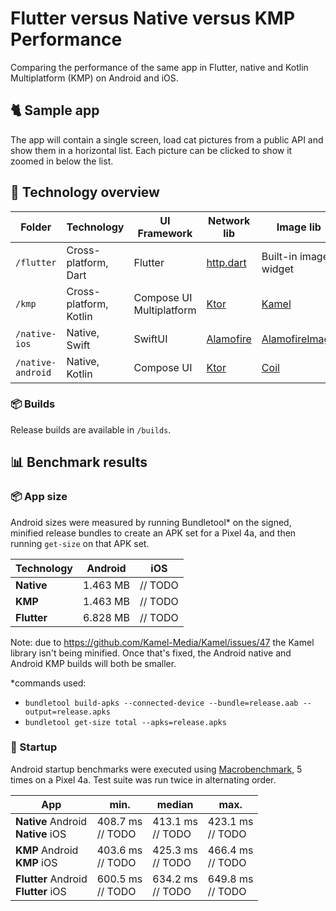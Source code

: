 # Flutter versus Native versus KMP Performance

Comparing the performance of the same app in Flutter, native and Kotlin Multiplatform (KMP) on Android and iOS.

## 🐈 Sample app

The app will contain a single screen, load cat pictures from a public API and show them in a horizontal list.
Each picture can be clicked to show it zoomed in below the list.

## 📂 Technology overview

| Folder            | Technology             | UI Framework             | Network lib                                         | Image lib                                                     |
|-------------------|------------------------|--------------------------|-----------------------------------------------------|---------------------------------------------------------------|
| `/flutter`        | Cross-platform, Dart   | Flutter                  | [http.dart](https://pub.dev/packages/http)          | Built-in image widget                                         |
| `/kmp`            | Cross-platform, Kotlin | Compose UI Multiplatform | [Ktor](https://github.com/ktorio/ktor)              | [Kamel](https://github.com/Kamel-Media/Kamel)                 |
| `/native-ios`     | Native, Swift          | SwiftUI                  | [Alamofire](https://github.com/Alamofire/Alamofire) | [AlamofireImage](https://github.com/Alamofire/AlamofireImage) |
| `/native-android` | Native, Kotlin         | Compose UI               | [Ktor](https://github.com/ktorio/ktor)              | [Coil](https://github.com/coil-kt/coil)                       |

### 📦 Builds

Release builds are available in `/builds`.

## 📊 Benchmark results

### 📦 App size

Android sizes were measured by running Bundletool* on the signed, minified release bundles to create an APK set for a
Pixel 4a, and then running `get-size` on that APK set.

| Technology  | Android  | iOS     |
|-------------|----------|---------|
| **Native**  | 1.463 MB | // TODO |
| **KMP**     | 1.463 MB | // TODO |
| **Flutter** | 6.828 MB | // TODO |

Note: due to https://github.com/Kamel-Media/Kamel/issues/47 the Kamel library isn't being minified. Once that's fixed,
the Android native and Android KMP builds will both be smaller.

*commands used:

* `bundletool build-apks --connected-device --bundle=release.aab --output=release.apks`
* `bundletool get-size total --apks=release.apks`

### 🚀 Startup

Android startup benchmarks were executed
using [Macrobenchmark](https://developer.android.com/topic/performance/benchmarking/macrobenchmark-overview), 5 times on
a Pixel 4a. Test suite was run twice in alternating order.

| App                                     | min.                 | median               | max.                 |
|-----------------------------------------|----------------------|----------------------|----------------------|
| **Native** Android<br/>**Native** iOS   | 408.7 ms<br/>// TODO | 413.1 ms<br/>// TODO | 423.1 ms<br/>// TODO |
| **KMP** Android<br/>**KMP** iOS         | 403.6 ms<br/>// TODO | 425.3 ms<br/>// TODO | 466.4 ms<br/>// TODO |
| **Flutter** Android<br/>**Flutter** iOS | 600.5 ms<br/>// TODO | 634.2 ms<br/>// TODO | 649.8 ms<br/>// TODO |